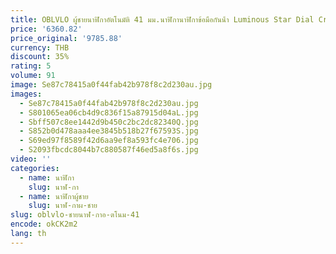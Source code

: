 ```yaml
---
title: OBLVLO ผู้ชายนาฬิกาอัตโนมัติ 41 มม.นาฬิกานาฬิกาข้อมือกันน้ํา Luminous Star Dial Crystal Bezel
price: '6360.82'
price_original: '9785.88'
currency: THB
discount: 35%
rating: 5
volume: 91
image: Se87c78415a0f44fab42b978f8c2d230au.jpg
images:
  - Se87c78415a0f44fab42b978f8c2d230au.jpg
  - S801065ea06cb4d9c836f15a87915d04aL.jpg
  - Sbff507c8ee1442d9b450c2bc2dc82340Q.jpg
  - S852b0d478aaa4ee3845b518b27f67593S.jpg
  - S69ed97f8589f42d6aa9ef8a593fc4e706.jpg
  - S2093fbcdc8044b7c880587f46ed5a8f6s.jpg
video: ''
categories:
  - name: นาฬิกา
    slug: นาฬ-กา
  - name: นาฬิกาผู้ชาย
    slug: นาฬ-กาผ-ชาย
slug: oblvlo-ชายนาฬ-กาอ-ตโนม-41
encode: okCK2m2
lang: th
---
```

  